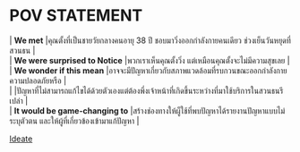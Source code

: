 # POV STATEMENT

| __We met__                       |คุณตั้งที่เป็นชายวัยกลางคนอายุ 38 ปี ชอบมาวิ่งออกกำลังกายคนเดียว ช่วงเย็นวันหยุดที่สวนธน     |  
| __We were surprised to Notice__  |พวกเราเห็นคุณตั้งวิ่ง แต่เหมือนคุณตั้งจะไม่มีความสุขเลย                                  |  
| __We wonder if this mean__       |อาจจะมีปัญหาเกี่ยวกับสภาพแวดล้อมที่รบกวนขณะออกกำลังกายความปลอดภัยหรือ               |  
|                                 |ปัญหาที่ไม่สามารถแก้ไขได้ด้วยตัวเองแต่ต้องพึ่งเจ้าหน้าที่เกิดขึ้นระหว่างที่มาใช้บริการในสวนธนรึเปล่า  |  
| __It would be game-changing to__ |สร้างช่องทางให้ผู็ใช้ที่พบปัญหาได้รายงานปัญหาแบบไม่ระบุตัวตน และให้ผู้ที่เกี่ยวข้องเข้ามาแก้ปัญหา |   
  

[Ideate](https://github.com/LeoPonin/INT100-G2-02-2Na2Jai/blob/d1ba4dab6a6eb6ee15aa3b883a153a9383af6b28/Tung/Ideate.md)
